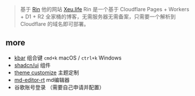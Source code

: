
> 基于 [Rin](https://github.com/openRin/Rin)
> 他的网站 [Xeu.life](https://xeu.life/)
> Rin 是一个基于 Cloudflare Pages + Workers + D1 + R2 全家桶的博客，无需服务器无需备案，只需要一个解析到 Cloudflare 的域名即可部署。


## more

- [kbar](https://www.npmjs.com/package/kbar) 组合键 `cmd+k` macOS / `ctrl+k`  Windows
- [shadcn/ui](https://ui.shadcn.com/) 组件
- [theme customize](https://ui.shadcn.com/themes) 主题定制
- [md-editor-rt](https://github.com/imzbf/md-editor-rt) md编辑器
- 谷歌账号登录 （需要自己申请并配置）
